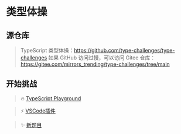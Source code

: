# 类型体操

## 源仓库

> TypeScript 类型体操：https://github.com/type-challenges/type-challenges
> 如果 GitHub 访问过慢，可以访问 Gitee 仓库：https://gitee.com/mirrors_trending/type-challenges/tree/main


## 开始挑战

> 🔥 [TypeScript Playground](https://www.typescriptlang.org/play?install-plugin=%40type-challenges%2Fplayground-plugin)

> ⚡️ [VSCode插件](https://marketplace.visualstudio.com/items?itemName=YRM.type-challenges)

> ✨ [新题目](https://github.com/type-challenges/type-challenges/issues?q=is%3Aissue+is%3Aopen+label%3Anew-challenge)


